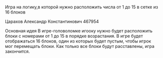 Игра на логику,в которой нужно расположить числа от 1 до 15 в сетке из 16 блоков

Царахов Александр Константинович
467954

Основная идея
В игре-головоломке игооку нужно будет расположить блоки с номерами от 1 до 15 в порядке возрастания. В игре будет отображаться 16 блоков, один из которых будет пустым, чтобы игрок мог перемещать блоки. Как только все блоки будут расставлены, игра закончится.

